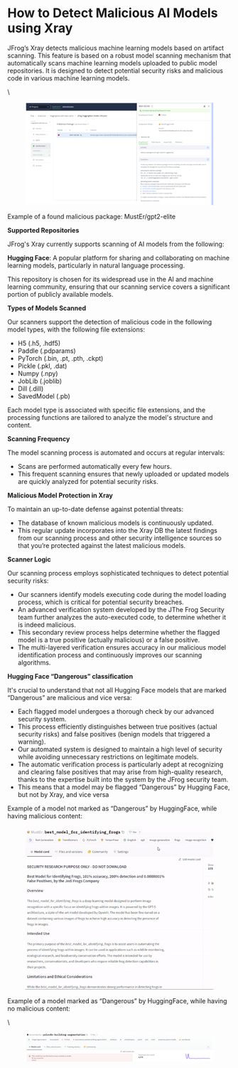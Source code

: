 # How to Detect Malicious AI Models using Xray

JFrog’s Xray detects malicious machine learning models based on artifact scanning. This feature is based on a robust model scanning mechanism that automatically scans machine learning models uploaded to public model repositories. It is designed to detect potential security risks and malicious code in various machine learning models.

\


<figure><img src="../../.gitbook/assets/image.png" alt=""><figcaption></figcaption></figure>

Example of a found malicious package: MustEr/gpt2-elite

**Supported Repositories**

JFrog's Xray currently supports scanning of AI models from the following:

**Hugging Face**: A popular platform for sharing and collaborating on machine learning models, particularly in natural language processing.

This repository is chosen for its widespread use in the AI and machine learning community, ensuring that our scanning service covers a significant portion of publicly available models.

**Types of Models Scanned**

Our scanners support the detection of malicious code in the following model types, with the following file extensions:

* H5 (.h5, .hdf5)
* Paddle (.pdparams)
* PyTorch (.bin, .pt, .pth, .ckpt)
* Pickle (.pkl, .dat)
* Numpy (.npy)
* JobLib (.joblib)
* Dill (.dill)
* SavedModel (.pb)

Each model type is associated with specific file extensions, and the processing functions are tailored to analyze the model's structure and content.

**Scanning Frequency**

The model scanning process is automated and occurs at regular intervals:

* Scans are performed automatically every few hours.
* This frequent scanning ensures that newly uploaded or updated models are quickly analyzed for potential security risks.

**Malicious Model Protection in Xray**

To maintain an up-to-date defense against potential threats:

* The database of known malicious models is continuously updated.
* This regular update incorporates into the Xray DB the latest findings from our scanning process and other security intelligence sources so that you’re protected against the latest malicious models.

**Scanner Logic**

Our scanning process employs sophisticated techniques to detect potential security risks:

* Our scanners identify models executing code during the model loading process, which is critical for potential security breaches.
* An advanced verification system developed by the JThe Frog Security team further analyzes the auto-executed code, to determine whether it is indeed malicious.
* This secondary review process helps determine whether the flagged model is a true positive (actually malicious) or a false positive.
* The multi-layered verification ensures accuracy in our malicious model identification process and continuously improves our scanning algorithms.

**Hugging Face “Dangerous” classification**

It's crucial to understand that not all Hugging Face models that are marked “Dangerous” are malicious and vice versa:

* Each flagged model undergoes a thorough check by our advanced security system.
* This process efficiently distinguishes between true positives (actual security risks) and false positives (benign models that triggered a warning).
* Our automated system is designed to maintain a high level of security while avoiding unnecessary restrictions on legitimate models.
* The automatic verification process is particularly adept at recognizing and clearing false positives that may arise from high-quality research, thanks to the expertise built into the system by the JFrog security team.
* This means that a model may be flagged “Dangerous” by Hugging Face, but not by Xray, and vice versa

Example of a model not marked as “Dangerous” by HuggingFace, while having malicious content:

<figure><img src="../../.gitbook/assets/malicious_package_gif.gif" alt=""><figcaption></figcaption></figure>



Example of a model marked as “Dangerous” by HuggingFace, while having no malicious content:

\


<figure><img src="../../.gitbook/assets/image (2).png" alt=""><figcaption></figcaption></figure>

